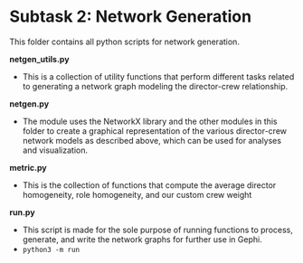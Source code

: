 # Subtask 2: Network Generation
This folder contains all python scripts for network generation.

**netgen_utils.py**
- This is a collection of utility functions that perform different tasks related to generating a network graph modeling the director-crew relationship.

**netgen.py**
- The module uses the NetworkX library and the other modules in this folder to create a graphical representation of the various director-crew network models as described above, which can be used for analyses and visualization.

**metric.py**
- This is the collection of functions that compute the average director homogeneity, role homogeneity, and our custom crew weight

**run.py**
- This script is made for the sole purpose of running functions to process, generate, and write the network graphs for further use in Gephi.
- `python3 -m run`
